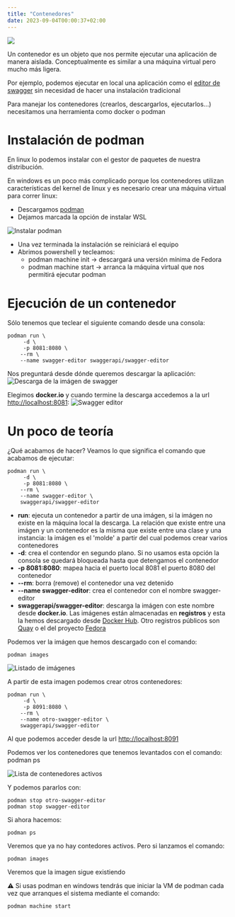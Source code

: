 ```yaml
---
title: "Contenedores"
date: 2023-09-04T00:00:37+02:00
---
```


![](/images/contenedores/contenedor.jpg)

Un contenedor es un objeto que nos permite ejecutar una aplicación de manera aislada. Conceptualmente es similar a una máquina virtual pero mucho más ligera.

Por ejemplo, podemos ejecutar en local una aplicación como el [editor de swagger](https://editor.swagger.io/) sin necesidad de hacer una instalación tradicional

Para manejar los contenedores (crearlos, descargarlos, ejecutarlos...) necesitamos una herramienta como docker o podman

# Instalación de podman
En linux lo podemos instalar con el gestor de paquetes de nuestra distribución. 

En windows es un poco más complicado porque  los contenedores utilizan características del kernel de linux y es necesario crear una máquina virtual para correr linux:
- Descargamos [podman](https://github.com/containers/podman/releases)
- Dejamos marcada la opción de instalar WSL

![Instalar podman](/images/contenedores/instalacion-podman-wsl.png "Instalación de podman")

- Una vez terminada la instalación se reiniciará el equipo
- Abrimos powershell y tecleamos:
  - podman machine init -> descargará una versión mínima de Fedora
  - podman machine start -> arranca la máquina virtual que nos permitirá ejecutar podman

# Ejecución de un contenedor
Sólo tenemos que teclear el siguiente comando desde una consola:

    podman run \
         -d \
         -p 8081:8080 \
        --rm \
        --name swagger-editor swaggerapi/swagger-editor

Nos preguntará desde dónde queremos descargar la aplicación:
![Descarga de la imágen de swagger](/images/contenedores/podman-swagger-editor-image-registries.png)

Elegimos **docker.io** y cuando termine la descarga accedemos a la url <http://localhost:8081>:
![Swagger editor](/images/contenedores/swagger-editor-screenshot.png)

# Un poco de teoría
¿Qué acabamos de hacer? Veamos lo que significa el comando que acabamos de ejecutar:

    podman run \
         -d \
         -p 8081:8080 \
        --rm \
        --name swagger-editor \
        swaggerapi/swagger-editor

- **run**: ejecuta un contenedor a partir de una imágen, si la imágen no existe en la máquina local la descarga. La relación que existe entre una imágen y un contenedor es la misma que existe entre una clase y una instancia: la imágen es el 'molde' a partir del cual podemos crear varios contenedores
- **-d**: crea el contendor en segundo plano. Si no usamos esta opción la consola se quedará bloqueada hasta que detengamos el contenedor
- **-p 8081:8080**: mapea hacia el puerto local 8081 el puerto 8080 del contenedor
- **--rm**: borra (remove) el contenedor una vez detenido
- **--name swagger-editor**: crea el contenedor con el nombre swagger-editor
- **swaggerapi/swagger-editor**: descarga la imágen con este nombre desde **docker.io**. Las imágenes están almacenadas en **registros** y esta la hemos descargado desde [Docker Hub](https://hub.docker.com/r/swaggerapi/swagger-editor). Otro registros públicos son [Quay](https://quay.io/) o el del proyecto [Fedora](https://registry.fedoraproject.org/)

Podemos ver la imágen que hemos descargado con el comando:

    podman images

![Listado de imágenes](/images/contenedores/images-list.png)

A partir de esta imagen podemos crear otros contenedores:

    podman run \
         -d \
         -p 8091:8080 \
        --rm \
        --name otro-swagger-editor \
        swaggerapi/swagger-editor

Al que podemos acceder desde la url <http://localhost:8091>

Podemos ver los contenedores que tenemos levantados con el comando:
    podman ps

![Lista de contenedores activos](/images/contenedores/lista-contenedores.png)

Y podemos pararlos con:

    podman stop otro-swagger-editor
    podman stop swagger-editor

Si ahora hacemos:

    podman ps

Veremos que ya no hay contedores activos. Pero si lanzamos el comando:

    podman images

Veremos que la imagen sigue existiendo

:warning: Si usas podman en windows tendrás que iniciar la VM de podman cada vez que arranques el sistema mediante el comando:

    podman machine start
